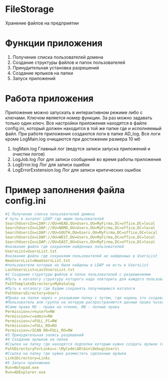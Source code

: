 # FileStorage
Хранение файлов на предприятии
# Функции приложения
1. Получение списка пользователей домена
2. Создание структуры файлов и папок пользователей
3. Принудительная установка разрешений
4. Создание ярлыков на папки
5. Запуск приложений
# Работа приложения
Приложение можно запускать в интерактивном режиме либо с ключами. Ключом является номер функции. За раз можно задавать только один ключ. Все настройки приложения находятся в файле config.ini, который должен находится в той же папке где и исполняемый файл. При работе приложения создаются логи в папке AD_log. Все логи кроме LogMain.log очищаются при достижении размера 10 мб
1. logMain.log    Главный лог (ведутся записи запуска приложений и очистки логов)
2. LogJob.log     Лог для записи сообщений во время работы приложения
3. LogError.log   Лог для записи ошибок
4. LogErrorExstension.log   Лог для записи критических ошибок
# Пример заполнения файла config.ini
```yaml
#1 Получение списка пользователей домена
# путь в каталог LDAP где ищем пользователей
SearchUsersIn=LDAP://OU=HEAD,OU=Users,OU=MyFirma,DC=office,DC=local
SearchUsersIn=LDAP://OU=NORD,OU=Users,OU=MyFirma,DC=office,DC=local
SearchUsersIn=LDAP://OU=SOUTH,OU=Users,OU=MyFirma,DC=office,DC=local
SearchUsersIn=LDAP://OU=WEST,OU=Users,OU=MyFirma,DC=office,DC=local
SearchUsersIn=LDAP://OU=EAST,OU=Users,OU=MyFirma,DC=office,DC=local
#название файла где сохраняем найденных пользователей
UsersList=UsersList.txt
#название файла где сохраняем пользователей не найденных в UsersList
NewUsersList=NewUsersList.txt
#пользователи которые не были найдены в LDAP но есть в UsersList
LastUsersList=LastUsersList.txt
#2 Создание структуры файлов и папок пользователей с разрешениями
#Путь к каталогу структуру которого надо повторить для каждого пользователя
PathTemplateDirectory=MyKatalog
#Путь к каталогу где будем сохранять получившиеся каталоги
PathUsersDirectory=Users
#Права на папки через = указываем папку с путем, где корень это создаваемые папки
#Пользователь или группа на которую распространяются данные права %user% - это пользователь папки
#Сами права RO - права на чтение, RW - полные права
Permission=/=%user%=RW
Permission=/=admin=RW
Permission=/=FULL_FC=RW
Permission=/=FULL_RO=RO
Permission=/SCAN 00=FULL_RO=RW
#3 Принудительная запись разрешений
#4 Создание ярлыков на папки
#Ссылка на папку где находятся подпапки которым нужно создать ярлыки (обязательно указываем полный путь)
PathDirectoryForLinks=c:\MyCode\AD\bin\Debug\Users\
#Ссылка на папку где нужно разместить сделанные ярлыки 
LinkSDirectory=Links
#5 Запуск приложения
Run=Notepad.exe
Run=ADExplorer.exe
```
